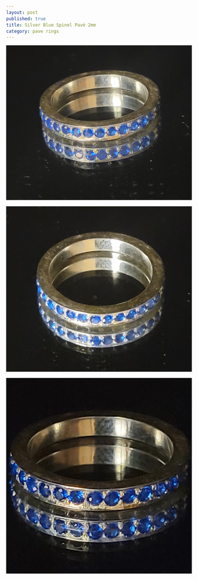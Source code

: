 ```yaml
---
layout: post
published: true
title: Silver Blue Spinel Pavé 2mm
category: pave rings
---
```

![pave_silver_bluespinel_8-0.jpg](/images/jewelry/rings/pave_silver_bluespinel_8-0.jpg)
<!--more-->
![pave_silver_bluespinel_8-0.jpg](/images/jewelry/rings/pave_silver_bluespinel_8-1.jpg)

![pave_silver_bluespinel_8-0.jpg](/images/jewelry/rings/pave_silver_bluespinel_8-2.jpg)
